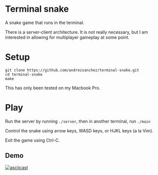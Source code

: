 # Terminal snake

A snake game that runs in the terminal.

There is a server-client architecture. It is not really necessary, but I am interested in allowing
for multiplayer gameplay at some point.

# Setup

```
git clone https://github.com/andrezsanchez/terminal-snake.git
cd terminal-snake
make
```

This has only been tested on my Macbook Pro.

# Play

Run the server by running `./server`, then in another terminal, run `./main`

Control the snake using arrow keys, WASD keys, or HJKL keys (a la Vim).

Exit the game using Ctrl-C.

## Demo

[![asciicast](https://asciinema.org/a/458775.svg)](https://asciinema.org/a/458775)


